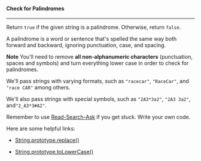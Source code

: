 #### Check for Palindromes

------

Return `true` if the given string is a palindrome. Otherwise, return `false`.

A palindrome is a word or sentence that's spelled the same way both forward and backward, ignoring punctuation, case, and spacing.

**Note**
You'll need to remove **all non-alphanumeric characters** (punctuation, spaces and symbols) and turn everything lower case in order to check for palindromes.

We'll pass strings with varying formats, such as `"racecar"`, `"RaceCar"`, and `"race CAR"` among others.

We'll also pass strings with special symbols, such as `"2A3*3a2"`, `"2A3 3a2"`, and`"2_A3*3#A2"`.

Remember to use [Read-Search-Ask](https://github.com/FreeCodeCamp/freecodecamp/wiki/FreeCodeCamp-Get-Help) if you get stuck. Write your own code.

Here are some helpful links:

- [String.prototype.replace()](https://developer.mozilla.org/en-US/docs/Web/JavaScript/Reference/Global_Objects/String/replace)


- [String.prototype.toLowerCase()](https://developer.mozilla.org/en-US/docs/Web/JavaScript/Reference/Global_Objects/String/toLowerCase)
